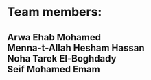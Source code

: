 <h1>Team members:</h1>
<h2>Arwa Ehab Mohamed<br>
Menna-t-Allah Hesham Hassan <br>
Noha Tarek El-Boghdady<br>
Seif Mohamed Emam
</h2>

